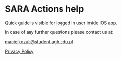 # SARA Actions help

Quick guide is visible for logged in user inside iOS app.

In case of any further questions please contact us at:

maciejkozub@student.agh.edu.pl


[Privacy Policy](https://sara-panel.herokuapp.com/policy)
